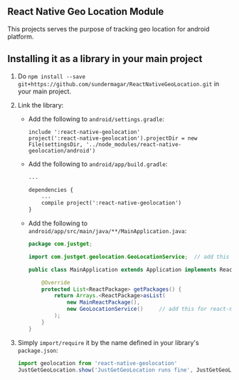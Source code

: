 ## React Native Geo Location Module
This projects serves the purpose of tracking geo location for android platform.

## Installing it as a library in your main project

1. Do `npm install --save git+https://github.com/sundermagar/ReactNativeGeoLocation.git` in your main project.
2. Link the library:
    * Add the following to `android/settings.gradle`:
        ```
        include ':react-native-geolocation'
        project(':react-native-geolocation').projectDir = new File(settingsDir, '../node_modules/react-native-geolocation/android')
        ```

    * Add the following to `android/app/build.gradle`:
        ```xml
        ...

        dependencies {
            ...
            compile project(':react-native-geolocation')
        }
        ```
    * Add the following to `android/app/src/main/java/**/MainApplication.java`:
        ```java
        package com.justget;

        import com.justget.geolocation.GeoLocationService;  // add this for react-native-geolocation

        public class MainApplication extends Application implements ReactApplication {

            @Override
            protected List<ReactPackage> getPackages() {
                return Arrays.<ReactPackage>asList(
                    new MainReactPackage(),
                    new GeoLocationService()     // add this for react-native-geolocation
                );
            }
        }
        ```
3. Simply `import/require` it by the name defined in your library's `package.json`:

    ```javascript
    import geolocation from 'react-native-geolocation'
    JustGetGeoLocation.show('JustGetGeoLocation runs fine', JustGetGeoLocation.LONG)
    ```
